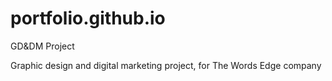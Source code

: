 # portfolio.github.io

GD&DM Project

Graphic design and digital marketing project, for The Words Edge company
